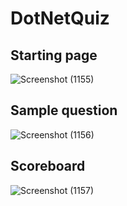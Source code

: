# DotNetQuiz

## Starting page
![Screenshot (1155)](https://user-images.githubusercontent.com/60044272/146240114-d3378f64-65fd-4b52-ad13-e10090a54799.png)

## Sample question
![Screenshot (1156)](https://user-images.githubusercontent.com/60044272/146240277-bfda6ba7-e735-4f69-8e9c-d2a06d35c7aa.png)

## Scoreboard
![Screenshot (1157)](https://user-images.githubusercontent.com/60044272/146240321-35c529e9-e34a-463a-9591-27ab2b16c868.png)

